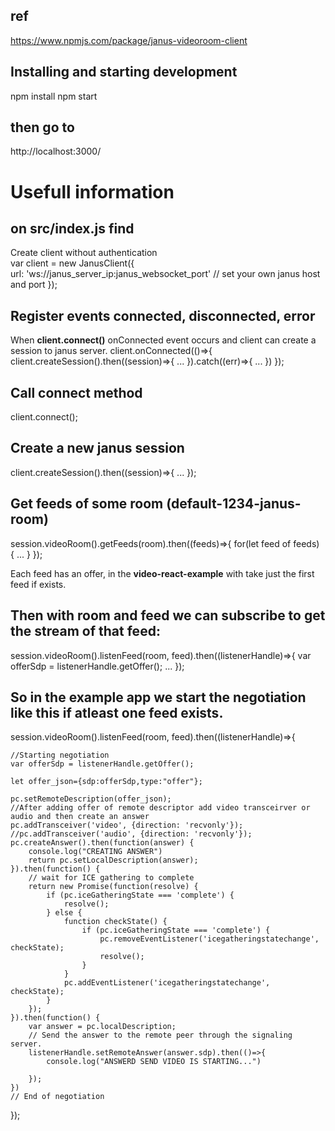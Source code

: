 


## ref 
https://www.npmjs.com/package/janus-videoroom-client 
## Installing and starting development
npm install
npm start

## then go to  
http://localhost:3000/

# Usefull information  
## on src/index.js find  
Create client without authentication  
var client = new JanusClient({  
  url: 'ws://janus_server_ip:janus_websocket_port' // set your own janus host and port
});

## Register events connected, disconnected, error
When **client.connect()** onConnected event occurs and client can create a session to janus server.
client.onConnected(()=>{
    client.createSession().then((session)=>{
        ...
    }).catch((err)=>{
        ...
    })
});

## Call connect method
client.connect();
## Create a new janus session
client.createSession().then((session)=>{
    ...
});
## Get feeds of some room (default-1234-janus-room)  
session.videoRoom().getFeeds(room).then((feeds)=>{
    for(let feed of feeds) {
        ...
    }
});

Each feed has an offer, in the **video-react-example** with take just the first feed if exists.  

## Then with room and feed we can subscribe to get the stream of that feed:

session.videoRoom().listenFeed(room, feed).then((listenerHandle)=>{
    var offerSdp = listenerHandle.getOffer();
    ...
});

## So in the example app we start the negotiation like this if atleast one feed exists.
session.videoRoom().listenFeed(room, feed).then((listenerHandle)=>{

    //Starting negotiation
    var offerSdp = listenerHandle.getOffer();
    
    let offer_json={sdp:offerSdp,type:"offer"};

    pc.setRemoteDescription(offer_json);
    //After adding offer of remote descriptor add video transceirver or audio and then create an answer
    pc.addTransceiver('video', {direction: 'recvonly'});
    //pc.addTransceiver('audio', {direction: 'recvonly'});
    pc.createAnswer().then(function(answer) {
        console.log("CREATING ANSWER")              
        return pc.setLocalDescription(answer);
    }).then(function() {
        // wait for ICE gathering to complete
        return new Promise(function(resolve) {
            if (pc.iceGatheringState === 'complete') {
                resolve();
            } else {
                function checkState() {
                    if (pc.iceGatheringState === 'complete') {
                        pc.removeEventListener('icegatheringstatechange', checkState);
                        resolve();
                    }
                }
                pc.addEventListener('icegatheringstatechange', checkState);
            }
        });
    }).then(function() {
        var answer = pc.localDescription;
        // Send the answer to the remote peer through the signaling server.
        listenerHandle.setRemoteAnswer(answer.sdp).then(()=>{
            console.log("ANSWERD SEND VIDEO IS STARTING...")              

        });
    })
    // End of negotiation
});
